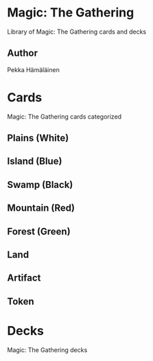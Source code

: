 # Magic: The Gathering

Library of Magic: The Gathering cards and decks


## Author

Pekka Hämäläinen


# Cards

Magic: The Gathering cards categorized


## Plains (White)


## Island (Blue)


## Swamp (Black)


## Mountain (Red)


## Forest (Green)


## Land


## Artifact


## Token


# Decks

Magic: The Gathering decks
